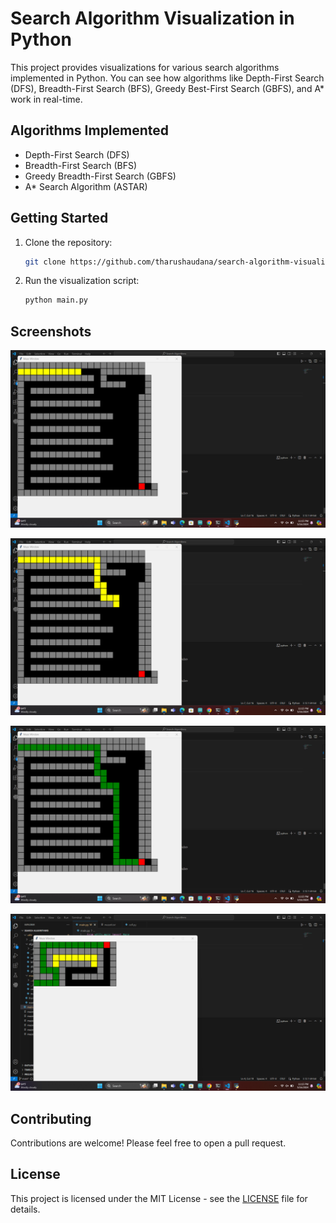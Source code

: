 # Search Algorithm Visualization in Python

This project provides visualizations for various search algorithms implemented in Python. You can see how algorithms like Depth-First Search (DFS), Breadth-First Search (BFS), Greedy Best-First Search (GBFS), and A* work in real-time.

## Algorithms Implemented

- Depth-First Search (DFS)
- Breadth-First Search (BFS)
- Greedy Breadth-First Search (GBFS)
- A* Search Algorithm (ASTAR)

## Getting Started

1. Clone the repository:

   ```bash
   git clone https://github.com/tharushaudana/search-algorithm-visualization-python.git
   ```

3. Run the visualization script:

   ```bash
   python main.py
   ```

## Screenshots

![Screenshot 1](screenshots/screenshot1.png)

![Screenshot 2](screenshots/screenshot2.png)

![Screenshot 3](screenshots/screenshot3.png)

![Screenshot 4](screenshots/screenshot4.png)

## Contributing

Contributions are welcome! Please feel free to open a pull request.

## License

This project is licensed under the MIT License - see the [LICENSE](LICENSE) file for details.